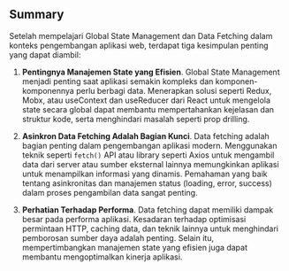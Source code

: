 ## Summary
Setelah mempelajari Global State Management dan Data Fetching dalam konteks pengembangan aplikasi web, terdapat tiga kesimpulan penting yang dapat diambil:

1. **Pentingnya Manajemen State yang Efisien**. Global State Management menjadi penting saat aplikasi semakin kompleks dan komponen-komponennya perlu berbagi data. Menerapkan solusi seperti Redux, Mobx, atau useContext dan useReducer dari React untuk mengelola state secara global dapat membantu mempertahankan kejelasan dan struktur kode, serta menghindari masalah seperti prop drilling.

2. **Asinkron Data Fetching Adalah Bagian Kunci**. Data fetching adalah bagian penting dalam pengembangan aplikasi modern. Menggunakan teknik seperti `fetch()` API atau library seperti Axios untuk mengambil data dari server atau sumber eksternal lainnya memungkinkan aplikasi untuk menampilkan informasi yang dinamis. Pemahaman yang baik tentang asinkronitas dan manajemen status (loading, error, success) dalam proses pengambilan data sangat penting.

3. **Perhatian Terhadap Performa**. Data fetching dapat memiliki dampak besar pada performa aplikasi. Kesadaran terhadap optimisasi permintaan HTTP, caching data, dan teknik lainnya untuk menghindari pemborosan sumber daya adalah penting. Selain itu, mempertimbangkan manajemen state yang efisien juga dapat membantu mengoptimalkan kinerja aplikasi.